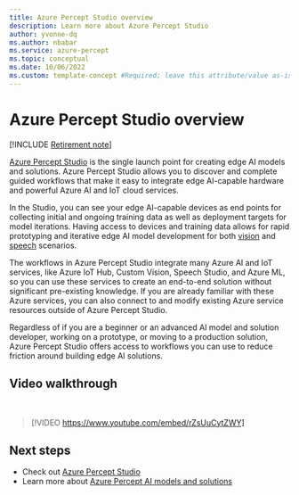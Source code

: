 ```yaml
---
title: Azure Percept Studio overview
description: Learn more about Azure Percept Studio
author: yvonne-dq
ms.author: nbabar
ms.service: azure-percept
ms.topic: conceptual
ms.date: 10/06/2022
ms.custom: template-concept #Required; leave this attribute/value as-is.
---
```


# Azure Percept Studio overview

[!INCLUDE [Retirement note](./includes/retire.md)]

[Azure Percept Studio](https://go.microsoft.com/fwlink/?linkid=2135819) is the single launch point for creating edge AI models and solutions. Azure Percept Studio allows you to discover and complete guided workflows that make it easy to integrate edge AI-capable hardware and powerful Azure AI and IoT cloud services.

In the Studio, you can see your edge AI-capable devices as end points for collecting initial and ongoing training data as well as deployment targets for model iterations. Having access to devices and training data allows for rapid prototyping and iterative edge AI model development for both [vision](./tutorial-nocode-vision.md) and [speech](./tutorial-no-code-speech.md) scenarios.

The workflows in Azure Percept Studio integrate many Azure AI and IoT services, like Azure IoT Hub, Custom Vision, Speech Studio, and Azure ML, so you can use these services to create an end-to-end solution without significant pre-existing knowledge. If you are already familiar with these Azure services, you can also connect to and modify existing Azure service resources outside of Azure Percept Studio.

Regardless of if you are a beginner or an advanced AI model and solution developer, working on a prototype, or moving to a production solution, Azure Percept Studio offers access to workflows you can use to reduce friction around building edge AI solutions.

## Video walkthrough

</br>

> [!VIDEO https://www.youtube.com/embed/rZsUuCytZWY]

## Next steps

- Check out [Azure Percept Studio](https://go.microsoft.com/fwlink/?linkid=2135819)
- Learn more about [Azure Percept AI models and solutions](./overview-ai-models.md)
